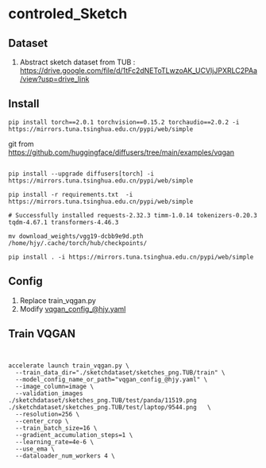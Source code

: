 # controled_Sketch

## Dataset

1. Abstract sketch dataset from TUB : https://drive.google.com/file/d/1tFc2dNEToTLwzoAK_UCVIjJPXRLC2PAa/view?usp=drive_link

## Install

```
pip install torch==2.0.1 torchvision==0.15.2 torchaudio==2.0.2 -i https://mirrors.tuna.tsinghua.edu.cn/pypi/web/simple
```

git from https://github.com/huggingface/diffusers/tree/main/examples/vqgan


```shell

pip install --upgrade diffusers[torch] -i https://mirrors.tuna.tsinghua.edu.cn/pypi/web/simple

pip install -r requirements.txt  -i https://mirrors.tuna.tsinghua.edu.cn/pypi/web/simple

# Successfully installed requests-2.32.3 timm-1.0.14 tokenizers-0.20.3 tqdm-4.67.1 transformers-4.46.3

mv download_weights/vgg19-dcbb9e9d.pth /home/hjy/.cache/torch/hub/checkpoints/

pip install . -i https://mirrors.tuna.tsinghua.edu.cn/pypi/web/simple

```
## Config

1. Replace train_vqgan.py
2. Modify vqgan_config_@hjy.yaml

## Train VQGAN

```shell


accelerate launch train_vqgan.py \
  --train_data_dir="./sketchdataset/sketches_png.TUB/train" \
  --model_config_name_or_path="vqgan_config_@hjy.yaml" \
  --image_column=image \
  --validation_images ./sketchdataset/sketches_png.TUB/test/panda/11519.png ./sketchdataset/sketches_png.TUB/test/laptop/9544.png   \
  --resolution=256 \
  --center_crop \
  --train_batch_size=16 \
  --gradient_accumulation_steps=1 \
  --learning_rate=4e-6 \
  --use_ema \
  --dataloader_num_workers 4 \
```
